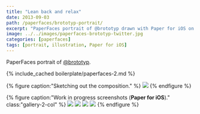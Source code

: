 ```yaml
---
title: "Lean back and relax"
date: 2013-09-03
path: /paperfaces/brototyp-portrait/
excerpt: "PaperFaces portrait of @brototyp drawn with Paper for iOS on an iPad."
image: ../../images/paperfaces-brototyp-twitter.jpg
categories: [paperfaces]
tags: [portrait, illustration, Paper for iOS]
---
```


PaperFaces portrait of [@brototyp](https://twitter.com/brototyp).

{% include_cached boilerplate/paperfaces-2.md %}

{% figure caption:"Sketching out the composition." %}
[![](../../images/paperfaces-brototyp-process-1-750.jpg)](../../images/paperfaces-brototyp-process-1-lg.jpg)
{% endfigure %}

{% figure caption:"Work in progress screenshots (**Paper for iOS**)." class:"gallery-2-col" %}
[![](../../images/paperfaces-brototyp-process-2-600.jpg)](../../images/paperfaces-brototyp-process-2-lg.jpg)
[![](../../images/paperfaces-brototyp-process-3-600.jpg)](../../images/paperfaces-brototyp-process-3-lg.jpg)
[![](../../images/paperfaces-brototyp-process-4-600.jpg)](../../images/paperfaces-brototyp-process-4-lg.jpg)
[![](../../images/paperfaces-brototyp-process-5-600.jpg)](../../images/paperfaces-brototyp-process-5-lg.jpg)
{% endfigure %}
